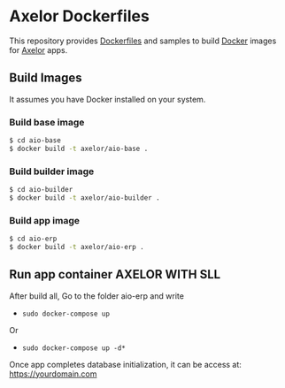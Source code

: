 # Axelor Dockerfiles

This repository provides [Dockerfiles](https://docs.docker.com/engine/reference/builder/) and samples to build [Docker](https://www.docker.com/what-docker) images for [Axelor](https://axelor.com) apps.

## Build Images

It assumes you have Docker installed on your system.

### Build base image

```sh
$ cd aio-base
$ docker build -t axelor/aio-base .
```

### Build builder image

```sh
$ cd aio-builder
$ docker build -t axelor/aio-builder .
```

### Build app image

```sh
$ cd aio-erp
$ docker build -t axelor/aio-erp .
```

## Run app container AXELOR WITH SLL

After build all, Go to the folder aio-erp and write 
* `sudo docker-compose up`

Or

* `sudo docker-compose up -d* `

Once app completes database initialization, it can be access at: https://yourdomain.com

